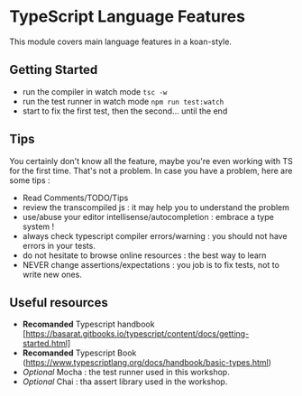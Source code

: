 TypeScript Language Features
====
This module covers main language features in a koan-style.

Getting Started
---
- run the compiler in watch mode `tsc -w`
- run the test runner in watch mode `npm run test:watch`
- start to fix the first test, then the second... until the end

Tips
---
You certainly don't know all the feature, maybe you're even working with TS for the first time. 
That's not a problem. In case you have a problem, here are some tips :
- Read Comments/TODO/Tips
- review the transcompiled js : it may help you to understand the problem
- use/abuse your editor intellisense/autocompletion : embrace a type system !
- always check typescript compiler errors/warning : you should not have errors in your tests.
- do not hesitate to browse online resources : the best way to learn
- NEVER change assertions/expectations : you job is to fix tests, not to write new ones. 

Useful resources
----
- **Recomanded** Typescript handbook [https://basarat.gitbooks.io/typescript/content/docs/getting-started.html]
- **Recomanded** Typescript Book (https://www.typescriptlang.org/docs/handbook/basic-types.html)
- _Optional_ Mocha : the test runner used in this workshop. 
- _Optional_ Chai : tha assert library used in the workshop. 